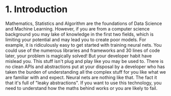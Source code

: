# 1. Introduction

Mathematics, Statistics and Algorithm are the foundations of Data Science and Machine Learning. However, if you are from a computer science background you may lake of knowledge in the first two fields, which is limiting your potential and may lead you to create poor models. For example, it is ridiculously easy to get started with training neural nets. You could use of the numerous libraries and frameworks and 30 lines of code later, your problem is magically solved! But your developer habit have mislead you. This stuff isn't plug and play like you may be used to. There is no clean APIs and abstractions put at your disposal by a developer who has taken the burden of understanding all the complex stuff for you like what we are familiar with and expect. Neural nets are nothing like that. The fact it that it's full of "leaky abstractions". If you want to use this technology, you need to understand how the maths behind works or you are likely to fail.

